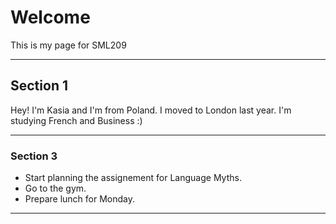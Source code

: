 <h1>Welcome</h1>
<p>This is my page for SML209</p> 
<hr>

<h2>Section 1</h2>
<p>Hey! I'm Kasia and I'm from Poland. I moved to London last year. I'm studying French and Business :) </p>
<hr>
<h3>Section 3</h3>
<ul>
<li>Start planning the assignement for Language Myths.</li>
<li>Go to the gym.</li>
<li>Prepare lunch for Monday.</li>
</ul>
<hr>

